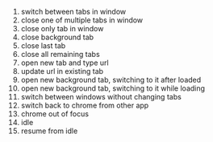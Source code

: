 1. switch between tabs in window
2. close one of multiple tabs in window
3. close only tab in window
4. close background tab
5. close last tab
6. close all remaining tabs
7. open new tab and type url
8. update url in existing tab
9. open new background tab, switching to it after loaded
10. open new background tab, switching to it while loading
11. switch between windows without changing tabs
12. switch back to chrome from other app
13. chrome out of focus
14. idle
15. resume from idle
